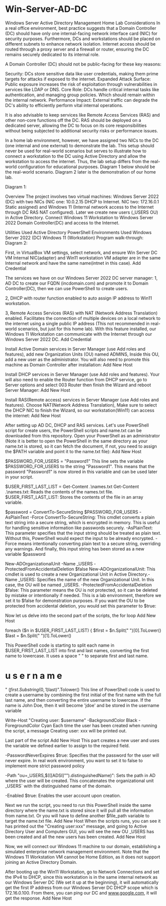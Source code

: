 # Win-Server-AD-DC
Windows Server Active Directory Management Home Lab
Considerations
In a real office environment, best practice suggests that a Domain Controller (DC) should have only one internal-facing network interface card (NIC) for security purposes. Furthermore, DCs and workstations should be placed on different subnets to enhance network isolation. Internet access should be routed through a proxy server and a firewall or router, ensuring the DC remains securely dedicated to its internal role.

A Domain Controller (DC) should not be public-facing for these key reasons:

Security: DCs store sensitive data like user credentials, making them prime targets for attacks if exposed to the internet.
Expanded Attack Surface: Public exposure increases the risk of exploitation through vulnerabilities in services like LDAP or DNS.
Core Role: DCs handle critical internal tasks like authentication, and managing group policies. Which should remain within the internal network.
Performance Impact: External traffic can degrade the DC's ability to efficiently perform vital internal operations.

It is also advisable to keep services like Remote Access Services (RAS) and other non-core functions off the DC. RAS should be deployed on a dedicated server, allowing the DC to focus on its core responsibilities without being subjected to additional security risks or performance issues.


In a home lab environment, however, we have assigned two NICs to the DC (one internal and one external) to demonstrate the lab. This setup should never be used for real-world scenarios but serves to illustrate how to connect a workstation to the DC using Active Directory and allow the workstation to access the internet. Thus, the lab setup differs from the real-world configuration for educational purposes. Diagram 1 below should be the real-world scenario. Diagram 2 later is the demonstration of our home lab.

Diagram 1:



Overview
The project involves two virtual machines: Windows Server 2022 (DC) with two NICs (NIC one: 10.0.2.15 DHCP to Internet. NIC two: 172.16.0.1 Static assigned) and Windows 11 (Internal network access to the Internet through DC RAS NAT configured). Later we create new users (_USERS OU) in Active Directory. Connect Windows 11 Workstation to Windows Server 2022 Domain Controller(DC) and access to the Internet.

Utilities Used
Active Directory
PowerShell
Environments Used
Windows Server 2022 (DC)
Windows 11 (Workstation)
Program walk-through:
Diagram 2:





First, in VirtualBox VM settings, select network, and ensure Win Server DC VM Internal NIC(adapter) and Win11 workstation VM adapter are in the same Internal network and have the same name(intnet in this case).
Add Credential


The services we have on our Windows Server 2022 DC server manager:
1, AD DC to create our FQDN (incdomain.com) and promote it to Domain Controller(DC), then we can use PowerShell to create users.

2, DHCP with router function enabled to auto assign IP address to Win11 workstation.

3, Remote Access Services (RAS) with NAT (Network Address Translation) enabled. Facilitates the connection of multiple devices on a local network to the internet using a single public IP address (This not recommended in real-world scenarios, but just for this home lab). With this feature installed, our Windows 11 Workstation can communicate with the Internet through our Windows Server 2022 DC.
Add Credential


Install Active Domain services in Server Manager (use Add roles and features), add new Organization Units (OU) named ADMINS, Inside this OU, add a new user as the administrator. You will also need to promote this machine as Domain Controller after installation:
Add New Host


Install DHCP services in Server Manager (use Add roles and features). Your will also need to enable the Router function from DHCP service, go to Server options and select 003 Router then finish the Wizard and reboot Server Manager:
Add New Host


Install RAS(Remote access) services in Server Manager (use Add roles and features). Choose NAT(Network Address Translation), Make sure to select the DHCP NIC to finish the Wizard, so our workstation(Win11) can access the internet:
Add New Host



After setting up AD DC, DHCP and RAS services. Let's use PowerShell script for create users, the PowerShell scripts and name.txt can be downloaded from this repository. Open your PowerShell as an administrator (Note it is better to open the PowerShell in the same directory as your name.txt is stored, so it can fetch the document, if not, you need to assign the $PATH variable and point it to the name.txt file):
Add New Host


$PASSWORD_FOR_USERS = "Password1"
This line sets the variable $PASSWORD_FOR_USERS to the string "Password1". This means that the password "Password1" is now stored in this variable and can be used later in your script.

$USER_FIRST_LAST_LIST = Get-Content .\names.txt
Get-Content .\names.txt: Reads the contents of the names.txt file. $USER_FIRST_LAST_LIST: Stores the contents of the file in an array variable.


$password = ConvertTo-SecureString $PASSWORD_FOR_USERS -AsPlainText -Force
ConvertTo-SecureString: This cmdlet converts a plain text string into a secure string, which is encrypted in memory. This is useful for handling sensitive information like passwords securely.
-AsPlainText: This parameter specifies that the input string should be treated as plain text. Without this, PowerShell would expect the input to be already encrypted. -Force means intentionally converting plain text to a secure string, overriding any warnings. And finally, this input string has been stored as a new variable $password


New-ADOrganizationalUnit -Name _USERS -ProtectedFromAccidentalDeletion $false
New-ADOrganizationalUnit: This cmdlet is used to create a new Organizational Unit in Active Directory.-Name _USERS: Specifies the name of the new Organizational Unit. In this case, the OU will be named _USERS.
-ProtectedFromAccidentalDeletion $false: This parameter means the OU is not protected, so it can be deleted by mistake or intentionally if needed. This is a lab environment, therefore we set it to $false for demonstration purposes. If you want the OU to be protected from accidental deletion, you would set this parameter to $true:


Now let us delve into the second part of the scripts, the for loop
Add New Host


foreach ($n in $USER_FIRST_LAST_LIST) {
$first = $n.Split(" ")[0].ToLower()
$last = $n.Split(" ")[1].ToLower()

This PowerShell code is starting to split each name in $USER_FIRST_LAST_LIST into first and last names, converting the first name to lowercase. It uses a space " " to separate first and last name.


u
s
e
r
n
a
m
e
=
"
($first.Substring(0,1)$last)".Tolower()
This line of PowerShell code is used to create a username by combining the first initial of the first name with the full last name, and then converting the entire username to lowercase. If the name is John Doe, then it will become 'jdoe' and be stored in the username variable

Write-Host "Creating user: $username" -BackgroundColor Black -ForegroundColor Cyan
Each time the user has been created when running the script, a message Creating user: xxx will be printed out.


Last part of the script
Add New Host
This part creates a new user and uses the variable we defined earlier to assign to the required field.

-PasswordNeverExpires $true: Specifies that the password for the user will never expire. In real work environment, you want to set it to false to implement more strict password policy

-Path "ou=_USERS,$(([ADSI]"").distinguishedName)": Sets the path in AD where the user will be created. This concatenates the organizational unit _USERS` with the distinguished name of the domain.

-Enabled $true: Enables the user account upon creation.


Next we run the script, you need to run this PowerShell inside the same directory where the name.txt is stored since it will pull all the information from name.txt. Or you will have to define another $file_path variable to target the name.txt file.
Add New Host
When the scripts runs, you can see it has printed out the "Creating user:xxx" message, and going to Active Directory User and Computers GUI, you will see the new OU _USERS has been created and all the new users has been created.
Add New Host


Now, we will connect our Windows 11 machine to our domain, establishing a simulated enterprise network management environment. Note that the Windows 11 Workstation VM cannot be Home Edition, as it does not support joining an Active Directory Domain.

After booting up the Win11 Workstation, go to Network Connections and set the IPv4 to DHCP, since this workstation is in the same internal network as our Windows Server DC (We set it up at the beginning), it will automatically get the first IP address from our Windows Server DC DHCP scope which is 172.16.0.100. From there, you can ping our DC and www.google.com, it will get the response.
Add New Host
